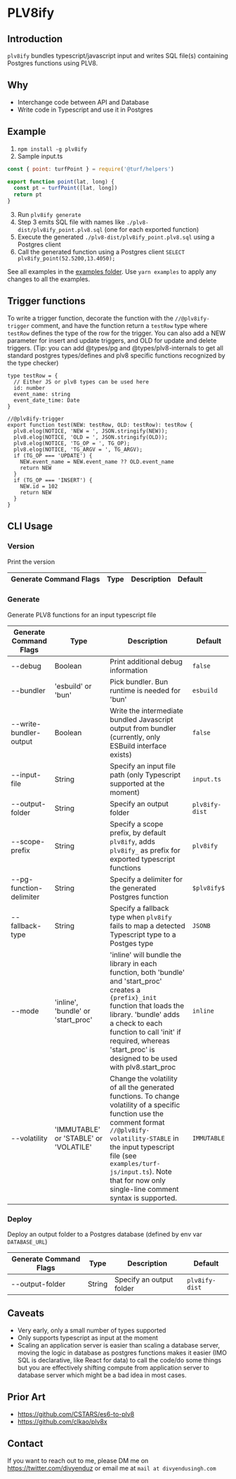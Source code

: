 # PLV8ify

## Introduction

`plv8ify` bundles typescript/javascript input and writes SQL file(s) containing Postgres functions using PLV8.

## Why

- Interchange code between API and Database
- Write code in Typescript and use it in Postgres

## Example

1. `npm install -g plv8ify`
2. Sample input.ts

```js
const { point: turfPoint } = require('@turf/helpers')

export function point(lat, long) {
  const pt = turfPoint([lat, long])
  return pt
}
```

3. Run `plv8ify generate`
4. Step 3 emits SQL file with names like `./plv8-dist/plv8ify_point.plv8.sql` (one for each exported function)
5. Execute the generated `./plv8-dist/plv8ify_point.plv8.sql` using a Postgres client
6. Call the generated function using a Postgres client `SELECT plv8ify_point(52.5200,13.4050);`

See all examples in the [examples folder](/examples). Use `yarn examples` to apply any changes to all the examples.

## Trigger functions

To write a trigger function, decorate the function with the `//@plv8ify-trigger` comment, and have the function return a `testRow` type where `testRow` defines the type of the row for the trigger. You can also add a NEW parameter for insert and update triggers, and OLD for update and delete triggers.
(Tip: you can add @types/pg and @types/plv8-internals to get all standard postgres types/defines and plv8 specific functions recognized by the type checker)

```
type testRow = {
  // Either JS or plv8 types can be used here
  id: number
  event_name: string
  event_date_time: Date
}

//@plv8ify-trigger
export function test(NEW: testRow, OLD: testRow): testRow {
  plv8.elog(NOTICE, 'NEW = ', JSON.stringify(NEW));
  plv8.elog(NOTICE, 'OLD = ', JSON.stringify(OLD));
  plv8.elog(NOTICE, 'TG_OP = ', TG_OP);
  plv8.elog(NOTICE, 'TG_ARGV = ', TG_ARGV);
  if (TG_OP === 'UPDATE') {
    NEW.event_name = NEW.event_name ?? OLD.event_name
    return NEW
  }
  if (TG_OP === 'INSERT') {
    NEW.id = 102
    return NEW
  }
}
```

## CLI Usage

### Version

Print the version

| Generate Command Flags | Type | Description | Default |
| ---------------------- | ---- | ----------- | ------- |

### Generate

Generate PLV8 functions for an input typescript file

| Generate Command Flags  | Type                                  | Description                                                                                                                                                                                                                                                                             | Default        |
| ----------------------- | ------------------------------------- | --------------------------------------------------------------------------------------------------------------------------------------------------------------------------------------------------------------------------------------------------------------------------------------- | -------------- |
| --debug                 | Boolean                               | Print additional debug information                                                                                                                                                                                                                                                      | `false`        |
| --bundler               | 'esbuild' or 'bun'                    | Pick bundler. Bun runtime is needed for 'bun'                                                                                                                                                                                                                                           | `esbuild`      |
| --write-bundler-output  | Boolean                               | Write the intermediate bundled Javascript output from bundler (currently, only ESBuild interface exists)                                                                                                                                                                                | `false`        |
| --input-file            | String                                | Specify an input file path (only Typescript supported at the moment)                                                                                                                                                                                                                    | `input.ts`     |
| --output-folder         | String                                | Specify an output folder                                                                                                                                                                                                                                                                | `plv8ify-dist` |
| --scope-prefix          | String                                | Specify a scope prefix, by default `plv8ify`, adds `plv8ify_` as prefix for exported typescript functions                                                                                                                                                                               | `plv8ify`      |
| --pg-function-delimiter | String                                | Specify a delimiter for the generated Postgres function                                                                                                                                                                                                                                 | `$plv8ify$`    |
| --fallback-type         | String                                | Specify a fallback type when `plv8ify` fails to map a detected Typescript type to a Postges type                                                                                                                                                                                        | `JSONB`        |
| --mode                  | 'inline', 'bundle' or 'start_proc'    | 'inline' will bundle the library in each function, both 'bundle' and 'start_proc' creates a `{prefix}_init` function that loads the library. 'bundle' adds a check to each function to call 'init' if required, whereas 'start_proc' is designed to be used with plv8.start_proc        | `inline`       |
| --volatility            | 'IMMUTABLE' or 'STABLE' or 'VOLATILE' | Change the volatility of all the generated functions. To change volatility of a specific function use the comment format `//@plv8ify-volatility-STABLE` in the input typescript file (see `examples/turf-js/input.ts`). Note that for now only single-line comment syntax is supported. | `IMMUTABLE`    |

### Deploy

Deploy an output folder to a Postgres database (defined by env var `DATABASE_URL`)

| Generate Command Flags | Type   | Description              | Default        |
| ---------------------- | ------ | ------------------------ | -------------- |
| --output-folder        | String | Specify an output folder | `plv8ify-dist` |

## Caveats

- Very early, only a small number of types supported
- Only supports typescript as input at the moment
- Scaling an application server is easier than scaling a database server, moving the logic in database as postgres functions makes it easier (IMO SQL is declarative, like React for data) to call the code/do some things but you are effectively shifting compute from application server to database server which might be a bad idea in most cases.

## Prior Art

- https://github.com/CSTARS/es6-to-plv8
- https://github.com/clkao/plv8x

## Contact

If you want to reach out to me, please DM me on https://twitter.com/divyenduz or email me at `mail at divyendusingh.com`
